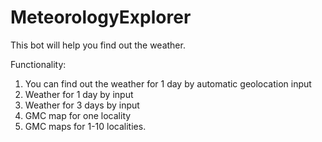 # MeteorologyExplorer

This bot will help you find out the weather.

Functionality:
1. You can find out the weather for 1 day by automatic geolocation input
2. Weather for 1 day by input
3. Weather for 3 days by input
4. GMC map for one locality
5. GMC maps for 1-10 localities.
